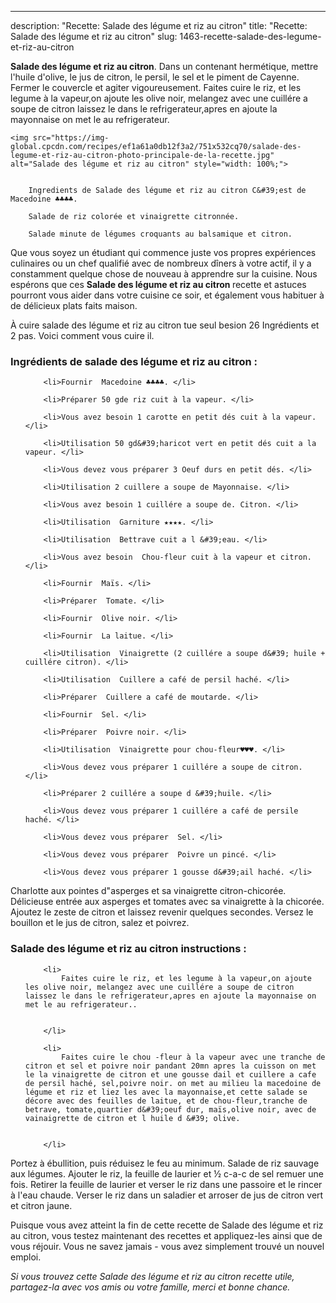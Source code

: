---
description: "Recette: Salade des légume et riz au citron"
title: "Recette: Salade des légume et riz au citron"
slug: 1463-recette-salade-des-legume-et-riz-au-citron

<p>
	<strong>Salade des légume et riz au citron</strong>. 
	Dans un contenant hermétique, mettre l&#39;huile d&#39;olive, le jus de citron, le persil, le sel et le piment de Cayenne. Fermer le couvercle et agiter vigoureusement. Faites cuire le riz, et les legume à la vapeur,on ajoute les olive noir, melangez avec une cuillére a soupe de citron laissez le dans le refrigerateur,apres en ajoute la mayonnaise on met le au refrigerateur.
</p>
<p>
	
	<img src="https://img-global.cpcdn.com/recipes/ef1a61a0db12f3a2/751x532cq70/salade-des-legume-et-riz-au-citron-photo-principale-de-la-recette.jpg" alt="Salade des légume et riz au citron" style="width: 100%;">
	
	
		Ingredients de Salade des légume et riz au citron C&#39;est de Macedoine ♣♣♣♣.
	
		Salade de riz colorée et vinaigrette citronnée.
	
		Salade minute de légumes croquants au balsamique et citron.
	
</p>

Que vous soyez un étudiant qui commence juste vos propres expériences culinaires ou un chef qualifié avec de nombreux dîners à votre actif, il y a constamment quelque chose de nouveau à apprendre sur la cuisine. Nous espérons que ces <strong> Salade des légume et riz au citron </strong> recette et astuces pourront vous aider dans votre cuisine ce soir, et également vous habituer à de délicieux plats faits maison.

<!--inarticleads1-->

À cuire salade des légume et riz au citron tue seul besion 26 Ingrédients et 2 pas. Voici comment vous cuire il.

<h3>Ingrédients de salade des légume et riz au citron :</h3>

<ol>
	
		<li>Fournir  Macedoine ♣♣♣♣. </li>
	
		<li>Préparer 50 gde riz cuit à la vapeur. </li>
	
		<li>Vous avez besoin 1 carotte en petit dés cuit à la vapeur. </li>
	
		<li>Utilisation 50 gd&#39;haricot vert en petit dés cuit a la vapeur. </li>
	
		<li>Vous devez vous préparer 3 Oeuf durs en petit dés. </li>
	
		<li>Utilisation 2 cuillere a soupe de Mayonnaise. </li>
	
		<li>Vous avez besoin 1 cuillére a soupe de. Citron. </li>
	
		<li>Utilisation  Garniture ★★★★. </li>
	
		<li>Utilisation  Bettrave cuit a l &#39;eau. </li>
	
		<li>Vous avez besoin  Chou-fleur cuit à la vapeur et citron. </li>
	
		<li>Fournir  Maïs. </li>
	
		<li>Préparer  Tomate. </li>
	
		<li>Fournir  Olive noir. </li>
	
		<li>Fournir  La laitue. </li>
	
		<li>Utilisation  Vinaigrette (2 cuillére a soupe d&#39; huile + cuillére citron). </li>
	
		<li>Utilisation  Cuillere a café de persil haché. </li>
	
		<li>Préparer  Cuillere a café de moutarde. </li>
	
		<li>Fournir  Sel. </li>
	
		<li>Préparer  Poivre noir. </li>
	
		<li>Utilisation  Vinaigrette pour chou-fleur♥♥♥. </li>
	
		<li>Vous devez vous préparer 1 cuillére a soupe de citron. </li>
	
		<li>Préparer 2 cuillére a soupe d &#39;huile. </li>
	
		<li>Vous devez vous préparer 1 cuillére a café de persile haché. </li>
	
		<li>Vous devez vous préparer  Sel. </li>
	
		<li>Vous devez vous préparer  Poivre un pincé. </li>
	
		<li>Vous devez vous préparer 1 gousse d&#39;ail haché. </li>
	
</ol>

Charlotte aux pointes d&#34;asperges et sa vinaigrette citron-chicorée. Délicieuse entrée aux asperges et tomates avec sa vinaigrette à la chicorée. Ajoutez le zeste de citron et laissez revenir quelques secondes. Versez le bouillon et le jus de citron, salez et poivrez. 

<!--inarticleads2-->

<h3>Salade des légume et riz au citron instructions :</h3>

<ol>
	
		<li>
			Faites cuire le riz, et les legume à la vapeur,on ajoute les olive noir, melangez avec une cuillére a soupe de citron laissez le dans le refrigerateur,apres en ajoute la mayonnaise on met le au refrigerateur..
			
			
		</li>
	
		<li>
			Faites cuire le chou -fleur à la vapeur avec une tranche de citron et sel et poivre noir pandant 20mn apres la cuisson on met le la vinaigrette de citron et une gousse dail et cuillere a cafe de persil haché, sel,poivre noir. on met au milieu la macedoine de légume et riz et liez les avec la mayonnaise,et cette salade se décore avec des feuilles de laitue, et de chou-fleur,tranche de betrave, tomate,quartier d&#39;oeuf dur, maïs,olive noir, avec de vainaigrette de citron et l huile d &#39; olive.
			
			
		</li>
	
</ol>

Portez à ébullition, puis réduisez le feu au minimum. Salade de riz sauvage aux légumes. Ajouter le riz, la feuille de laurier et ½ c-a-c de sel remuer une fois. Retirer la feuille de laurier et verser le riz dans une passoire et le rincer à l&#39;eau chaude. Verser le riz dans un saladier et arroser de jus de citron vert et citron jaune. 

<!--inarticleads1-->

<p>
Puisque vous avez atteint la fin de cette recette de Salade des légume et riz au citron, vous testez maintenant des recettes et appliquez-les ainsi que de vous réjouir. Vous ne savez jamais - vous avez simplement trouvé un nouvel emploi.
</p>

<p>
<i>Si vous trouvez cette Salade des légume et riz au citron recette utile, partagez-la avec vos amis ou votre famille, merci et bonne chance.</i>
</p>
